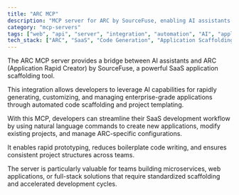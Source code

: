 ```yaml
---
title: "ARC MCP"
description: "MCP server for ARC by SourceFuse, enabling AI assistants to scaffold and manage SaaS applications through automated code generation."
category: "mcp-servers"
tags: ["web", "api", "server", "integration", "automation", "AI", "application scaffolding", "project templating"]
tech_stack: ["ARC", "SaaS", "Code Generation", "Application Scaffolding", "Microservices", "Natural Language Processing"]
---
```


The ARC MCP server provides a bridge between AI assistants and ARC (Application Rapid Creator) by SourceFuse, a powerful SaaS application scaffolding tool. 

This integration allows developers to leverage AI capabilities for rapidly generating, customizing, and managing enterprise-grade applications through automated code scaffolding and project templating.

With this MCP, developers can streamline their SaaS development workflow by using natural language commands to create new applications, modify existing projects, and manage ARC-specific configurations. 

It enables rapid prototyping, reduces boilerplate code writing, and ensures consistent project structures across teams. 

The server is particularly valuable for teams building microservices, web applications, or full-stack solutions that require standardized scaffolding and accelerated development cycles.